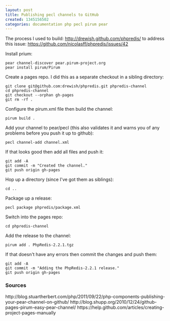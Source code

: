 ```yaml
---
layout: post
title: Publishing pecl channels to GitHub
created: 1345156502
categories: documentation php pecl pirum pear
---
```

The process I used to build: http://drewish.github.com/phpredis/ to address this issue: https://github.com/nicolasff/phpredis/issues/42

Install prium:


```
pear channel-discover pear.pirum-project.org
pear install pirum/Pirum
```


Create a pages repo. I did this as a separate checkout in a sibling directory:


```
git clone git@github.com:drewish/phpredis.git phpredis-channel
cd phpredis-channel
git checkout --orphan gh-pages
git rm -rf .
```


Configure the pirum.xml file then build the channel:


```
pirum build .
```


Add your channel to pear/pecl (this also validates it and warns you of any
problems before you push it up to github):


```
pecl channel-add channel.xml 
```


If that looks good then add all files and push it:


```
git add -A
git commit -m "Created the channel."
git push origin gh-pages
```


Hop up a directory (since I've got them as siblings):


```
cd ..
```


Package up a release:


```
pecl package phpredis/package.xml
```


Switch into the pages repo:


```
cd phpredis-channel
```


Add the release to the channel:


```
pirum add . PhpRedis-2.2.1.tgz
```


If that doesn't have any errors then commit the changes and push them:


```
git add -A
git commit -m "Adding the PhpRedis-2.2.1 release."
git push origin gh-pages
```


<h3>Sources</h3>
http://blog.stuartherbert.com/php/2011/09/22/php-components-publishing-your-pear-channel-on-github/
http://blog.shupp.org/2010/12/24/github-pages-pirum-easy-pear-channel/
https://help.github.com/articles/creating-project-pages-manually
